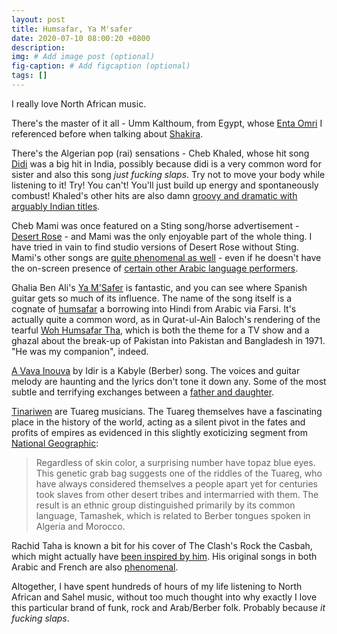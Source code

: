 ```yaml
---
layout: post
title: Humsafar, Ya M'safer
date: 2020-07-10 08:00:20 +0800
description: 
img: # Add image post (optional)
fig-caption: # Add figcaption (optional)
tags: []
---
```


I really love North African music.

There's the master of it all - Umm Kalthoum, from Egypt, whose [Enta Omri](https://www.youtube.com/watch?v=XPGHpBOt5sE) I referenced before when talking about [Shakira](../al-andalus).

There's the Algerian pop (rai) sensations - Cheb Khaled, whose hit song [Didi](https://www.youtube.com/watch?v=tTcnIYYeZI8) was a big hit in India, possibly because didi is a very common word for sister and also this song _just fucking slaps_. Try not to move your body while listening to it! Try! You can't! You'll just build up energy and spontaneously combust! Khaled's other hits are also damn [groovy and dramatic with arguably Indian titles](https://www.youtube.com/watch?v=5iVLRq5Sj8s).

Cheb Mami was once featured on a Sting song/horse advertisement - [Desert Rose](https://www.youtube.com/watch?v=3gzqsmx1KGU) - and Mami was the only enjoyable part of the whole thing. I have tried in vain to find studio versions of Desert Rose without Sting. Mami's other songs are [quite phenomenal as well](https://www.youtube.com/watch?v=0J03yTS-hKE) - even if he doesn't have the on-screen presence of [certain other Arabic language performers](https://www.youtube.com/watch?v=lVlgMEFu1PI). 

Ghalia Ben Ali's [Ya M'Safer](https://www.youtube.com/watch?v=TwegkaPCmt8) is fantastic, and you can see where Spanish guitar gets so much of its influence. The name of the song itself is a cognate of [humsafar]() a borrowing into Hindi from Arabic via Farsi. It's actually quite a common word, as in Qurat-ul-Ain Baloch's rendering of the tearful [Woh Humsafar Tha](https://www.youtube.com/watch?v=3TFFThFNE0Y), which is both the theme for a TV show and a ghazal about the break-up of Pakistan into Pakistan and Bangladesh in 1971. "He was my companion", indeed.

[A Vava Inouva](https://www.youtube.com/watch?v=8qcSdqc7QYo) by Idir is a Kabyle (Berber) song. The voices and guitar melody are haunting and the lyrics don't tone it down any. Some of the most subtle and terrifying exchanges between a [father and daughter](https://lyricstranslate.com/en/vava-inouva-o-father-inouva.html).

[Tinariwen](https://www.youtube.com/watch?v=vACZA9dGvV4) are Tuareg musicians. The Tuareg themselves have a fascinating place in the history of the world, acting as a silent pivot in the fates and profits of empires as evidenced in this slightly exoticizing segment from [National Geographic](https://www.nationalgeographic.com/magazine/2011/09/sahara-tuareg/):
>Regardless of skin color, a surprising number have topaz blue eyes. This genetic grab bag suggests one of the riddles of the Tuareg, who have always considered themselves a people apart yet for centuries took slaves from other desert tribes and intermarried with them. The result is an ethnic group distinguished primarily by its common language, Tamashek, which is related to Berber tongues spoken in Algeria and Morocco.

Rachid Taha is known a bit for his cover of The Clash's Rock the Casbah, which might actually have [been inspired by him](https://en.wikipedia.org/wiki/Rachid_Taha#Carte_de_S%C3%A9jour). His original songs in both Arabic and French are also [phenomenal](https://www.youtube.com/watch?v=Q-nF8ACz4k0).

Altogether, I have spent hundreds of hours of my life listening to North African and Sahel music, without too much thought into why exactly I love this particular brand of funk, rock and Arab/Berber folk. Probably because _it fucking slaps_.
